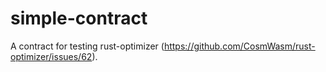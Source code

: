 # simple-contract

A contract for testing rust-optimizer (https://github.com/CosmWasm/rust-optimizer/issues/62).
